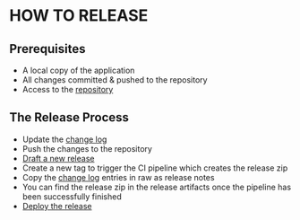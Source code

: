 # HOW TO RELEASE

## Prerequisites

- A local copy of the application
- All changes committed & pushed to the repository
- Access to the [repository](https://github.com/Neluxx/enviro-hub.git)

## The Release Process

- Update the [change log](../CHANGELOG.md)
- Push the changes to the repository
- [Draft a new release](https://github.com/Neluxx/enviro-hub/releases/new)
- Create a new tag to trigger the CI pipeline which creates the release zip
- Copy the [change log](../CHANGELOG.md) entries in raw as release notes
- You can find the release zip in the release artifacts once the pipeline has been successfully finished
- [Deploy the release](Deployment.md)
